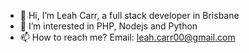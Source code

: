 - 👋 Hi, I’m Leah Carr, a full stack developer in Brisbane
- 👀 I’m interested in PHP, Nodejs and Python
- 📫 How to reach me? Email: leah.carr00@gmail.com

<!---
attributeofextension/attributeofextension is a ✨ special ✨ repository because its `README.md` (this file) appears on your GitHub profile.
You can click the Preview link to take a look at your changes.
--->
